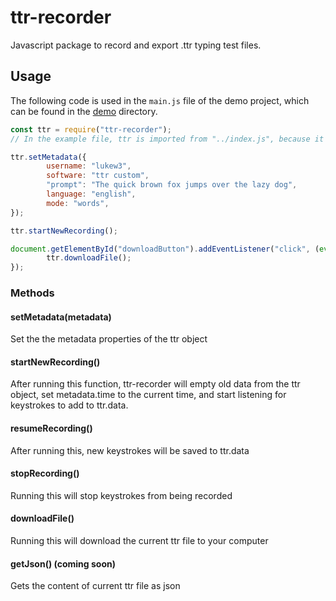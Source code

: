 # ttr-recorder

Javascript package to record and export .ttr typing test files.

## Usage
The following code is used in the `main.js` file of the demo project, which can be found in the [demo](https://github.com/lukew3/ttr-recorder/tree/main/demo) directory.
```javascript
const ttr = require("ttr-recorder");
// In the example file, ttr is imported from "../index.js", because it is using the local code

ttr.setMetadata({
        username: "lukew3",
        software: "ttr custom",
        "prompt": "The quick brown fox jumps over the lazy dog",
        language: "english",
        mode: "words",
});

ttr.startNewRecording();

document.getElementById("downloadButton").addEventListener("click", (event) => {
        ttr.downloadFile();
});
```
### Methods

#### setMetadata(metadata)
Set the the metadata properties of the ttr object

#### startNewRecording()
After running this function, ttr-recorder will empty old data from the ttr object, set metadata.time to the current time, and start listening for keystrokes to add to ttr.data.

#### resumeRecording()
After running this, new keystrokes will be saved to ttr.data

#### stopRecording()
Running this will stop keystrokes from being recorded

#### downloadFile()
Running this will download the current ttr file to your computer

#### getJson() (coming soon)
Gets the content of current ttr file as json
